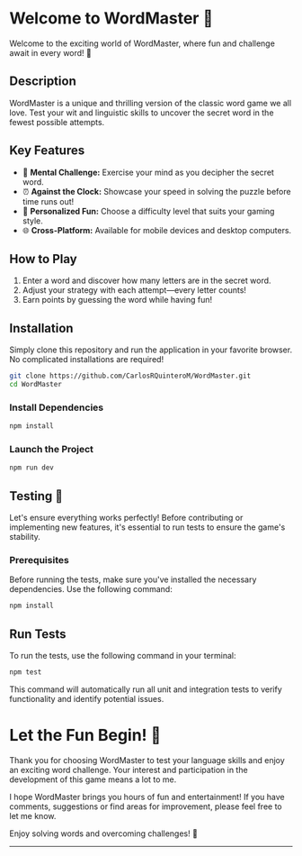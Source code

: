 # Welcome to WordMaster 🌟

Welcome to the exciting world of WordMaster, where fun and challenge await in every word! 🎉

## Description

WordMaster is a unique and thrilling version of the classic word game we all love. Test your wit and linguistic skills to uncover the secret word in the fewest possible attempts.

## Key Features

- 🧠 **Mental Challenge:** Exercise your mind as you decipher the secret word.
- ⏰ **Against the Clock:** Showcase your speed in solving the puzzle before time runs out!
- 🌈 **Personalized Fun:** Choose a difficulty level that suits your gaming style.
- 🌐 **Cross-Platform:** Available for mobile devices and desktop computers.

## How to Play

1. Enter a word and discover how many letters are in the secret word.
2. Adjust your strategy with each attempt—every letter counts!
3. Earn points by guessing the word while having fun!

## Installation

Simply clone this repository and run the application in your favorite browser. No complicated installations are required!

```bash
git clone https://github.com/CarlosRQuinteroM/WordMaster.git
cd WordMaster
```

### Install Dependencies

```bash
npm install
```

### Launch the Project

```bash
npm run dev
```

## Testing 🧪

Let's ensure everything works perfectly! Before contributing or implementing new features, it's essential to run tests to ensure the game's stability.

### Prerequisites

Before running the tests, make sure you've installed the necessary dependencies. Use the following command:

```bash
npm install
```

## Run Tests

To run the tests, use the following command in your terminal:

```bash
npm test
```

This command will automatically run all unit and integration tests to verify functionality and identify potential issues.

# Let the Fun Begin!  🚀

Thank you for choosing WordMaster to test your language skills and enjoy an exciting word challenge. Your interest and participation in the development of this game means a lot to me.

I hope WordMaster brings you hours of fun and entertainment! If you have comments, suggestions or find areas for improvement, please feel free to let me know.

Enjoy solving words and overcoming challenges! 🚀

---
